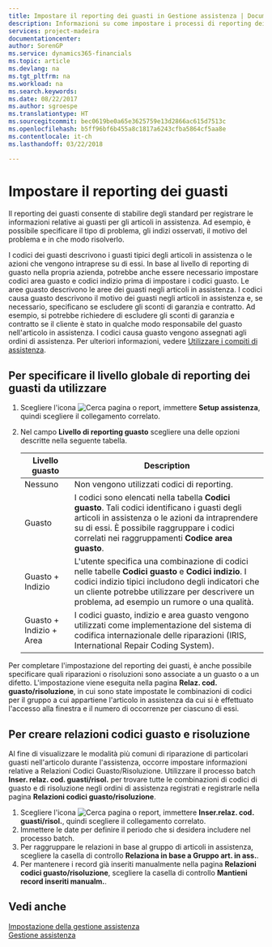 ```yaml
---
title: Impostare il reporting dei guasti in Gestione assistenza | Documenti Microsoft
description: Informazioni su come impostare i processi di reporting dei guasti.
services: project-madeira
documentationcenter: 
author: SorenGP
ms.service: dynamics365-financials
ms.topic: article
ms.devlang: na
ms.tgt_pltfrm: na
ms.workload: na
ms.search.keywords: 
ms.date: 08/22/2017
ms.author: sgroespe
ms.translationtype: HT
ms.sourcegitcommit: bec0619be0a65e3625759e13d2866ac615d7513c
ms.openlocfilehash: b5ff96bf6b455a8c1817a6243cfba5864cf5aa8e
ms.contentlocale: it-ch
ms.lasthandoff: 03/22/2018

---
```


# <a name="set-up-fault-reporting"></a>Impostare il reporting dei guasti
Il reporting dei guasti consente di stabilire degli standard per registrare le informazioni relative ai guasti per gli articoli in assistenza. Ad esempio, è possibile specificare il tipo di problema, gli indizi osservati, il motivo del problema e in che modo risolverlo.  

I codici dei guasti descrivono i guasti tipici degli articoli in assistenza o le azioni che vengono intraprese su di essi. In base al livello di reporting di guasto nella propria azienda, potrebbe anche essere necessario impostare codici area guasto e codici indizio prima di impostare i codici guasto. Le aree guasto descrivono le aree dei guasti negli articoli in assistenza. I codici causa guasto descrivono il motivo dei guasti negli articoli in assistenza e, se necessario, specificano se escludere gli sconti di garanzia e contratto. Ad esempio, si potrebbe richiedere di escludere gli sconti di garanzia e contratto se il cliente è stato in qualche modo responsabile del guasto nell'articolo in assistenza. I codici causa guasto vengono assegnati agli ordini di assistenza. Per ulteriori informazioni, vedere [Utilizzare i compiti di assistenza](service-how-to-work-on-service-tasks.md).  

## <a name="to-specify-the-overall-level-of-fault-reporting-to-use"></a>Per specificare il livello globale di reporting dei guasti da utilizzare
1. Scegliere l'icona ![Cerca pagina o report](media/ui-search/search_small.png "icona Cerca pagina o report"), immettere **Setup assistenza**, quindi scegliere il collegamento correlato. 
2. Nel campo **Livello di reporting guasto** scegliere una delle opzioni descritte nella seguente tabella.  
  
    |**Livello guasto**|**Description**|  
    |------------|-------------|  
    |Nessuno | Non vengono utilizzati codici di reporting.|  
    |Guasto | I codici sono elencati nella tabella **Codici guasto**. Tali codici identificano i guasti degli articoli in assistenza o le azioni da intraprendere su di essi. È possibile raggruppare i codici correlati nei raggruppamenti **Codice area guasto**.|  
    |Guasto + Indizio | L'utente specifica una combinazione di codici nelle tabelle **Codici guasto** e **Codici indizio**. I codici indizio tipici includono degli indicatori che un cliente potrebbe utilizzare per descrivere un problema, ad esempio un rumore o una qualità.|  
    |Guasto + Indizio + Area | I codici guasto, indizio e area guasto vengono utilizzati come implementazione del sistema di codifica internazionale delle riparazioni (IRIS, International Repair Coding System).|  
  
Per completare l'impostazione del reporting dei guasti, è anche possibile specificare quali riparazioni o risoluzioni sono associate a un guasto o a un difetto. L'impostazione viene eseguita nella pagina **Relaz. cod. guasto/risoluzione**, in cui sono state impostate le combinazioni di codici per il gruppo a cui appartiene l'articolo in assistenza da cui si è effettuato l'accesso alla finestra e il numero di occorrenze per ciascuno di essi.

## <a name="to-create-fault-and-resolution-code-relationships"></a>Per creare relazioni codici guasto e risoluzione
<!--this needs to go in a working with topic-->
Al fine di visualizzare le modalità più comuni di riparazione di particolari guasti nell'articolo durante l'assistenza, occorre impostare informazioni relative a Relazioni Codici Guasto/Risoluzione. Utilizzare il processo batch **Inser. relaz. cod. guasti/risol.** per trovare tutte le combinazioni di codici di guasto e di risoluzione negli ordini di assistenza registrati e registrarle nella pagina **Relazioni codici guasto/risoluzione**. 
  
1. Scegliere l'icona ![Cerca pagina o report](media/ui-search/search_small.png "icona Cerca pagina o report"), immettere **Inser.relaz. cod. guasti/risol.**, quindi scegliere il collegamento correlato.  
2. Immettere le date per definire il periodo che si desidera includere nel processo batch.  
3. Per raggruppare le relazioni in base al gruppo di articoli in assistenza, scegliere la casella di controllo **Relaziona in base a Gruppo art. in ass.**.  
4. Per mantenere i record già inseriti manualmente nella pagina **Relazioni codici guasto/risoluzione**, scegliere la casella di controllo **Mantieni record inseriti manualm.**.  

## <a name="see-also"></a>Vedi anche
[Impostazione della gestione assistenza](service-setup-service.md)  
[Gestione assistenza](service-service.md)  

